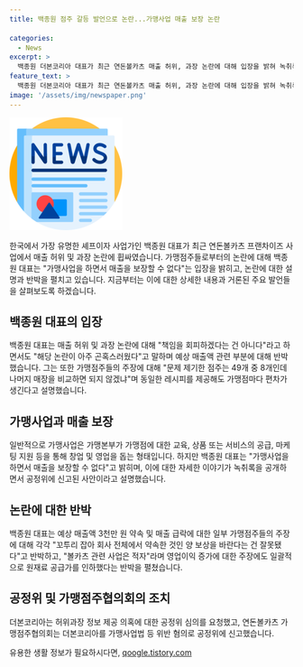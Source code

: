 ```yaml
---
title: 백종원 점주 갈등 발언으로 논란...가맹사업 매출 보장 논란 

categories:
  - News
excerpt: >
  백종원 더본코리아 대표가 최근 연돈볼카츠 매출 허위, 과장 논란에 대해 입장을 밝혀 녹취록 공개와 공정위 신고를 고려 중이라고 밝혔습니다. 매출 급락 주장에 대해선 일부 가맹점주의 주장을 비판하며 영업이익은 늘었다고 설명했습니다. 또한, 허위과장 정보 의혹과 가맹사업법 위반 혐의로 공정위에 심의를 요청한 사실이 전해졌습니다. 현재 이에 대한 논란이 계속되고 있습니다. (출처: MBC 방송 화면 캡처)
feature_text: >
  백종원 더본코리아 대표가 최근 연돈볼카츠 매출 허위, 과장 논란에 대해 입장을 밝혀 녹취록 공개와 공정위 신고를 고려 중이라고 밝혔습니다. 매출 급락 주장에 대해선 일부 가맹점주의 주장을 비판하며 영업이익은 늘었다고 설명했습니다. 또한, 허위과장 정보 의혹과 가맹사업법 위반 혐의로 공정위에 심의를 요청한 사실이 전해졌습니다. 현재 이에 대한 논란이 계속되고 있습니다. (출처: MBC 방송 화면 캡처)
image: '/assets/img/newspaper.png'
---
```


<p><img src="/assets/img/newspaper.png" alt="kimp 속보" /></p>

<p>한국에서 가장 유명한 셰프이자 사업가인 백종원 대표가 최근 연돈볼카츠 프랜차이즈 사업에서 매출 허위 및 과장 논란에 휩싸였습니다. 가맹점주들로부터의 논란에 대해 백종원 대표는 "가맹사업을 하면서 매출을 보장할 수 없다"는 입장을 밝히고, 논란에 대한 설명과 반박을 펼치고 있습니다. 지금부터는 이에 대한 상세한 내용과 거론된 주요 발언들을 살펴보도록 하겠습니다.</p>

<h2 data-ke-size="size26">백종원 대표의 입장</h2>

<p data-ke-size="size16">백종원 대표는 매출 허위 및 과장 논란에 대해 "책임을 회피하겠다는 건 아니다"라고 하면서도 "해당 논란이 아주 곤혹스러웠다"고 말하며 예상 매출액 관련 부분에 대해 반박했습니다. 그는 또한 가맹점주들의 주장에 대해 "문제 제기한 점주는 49개 중 8개인데 나머지 매장을 비교하면 되지 않겠냐"며 동일한 레시피를 제공해도 가맹점마다 편차가 생긴다고 설명했습니다.</p>

<h2 data-ke-size="size26">가맹사업과 매출 보장</h2>

<p data-ke-size="size16">일반적으로 가맹사업은 가맹본부가 가맹점에 대한 교육, 상품 또는 서비스의 공급, 마케팅 지원 등을 통해 창업 및 영업을 돕는 형태입니다. 하지만 백종원 대표는 "가맹사업을 하면서 매출을 보장할 수 없다"고 밝히며, 이에 대한 자세한 이야기가 녹취록을 공개하면서 공정위에 신고된 사안이라고 설명했습니다.</p>

<h2 data-ke-size="size26">논란에 대한 반박</h2>

<p data-ke-size="size16">백종원 대표는 예상 매출액 3천만 원 약속 및 매출 급락에 대한 일부 가맹점주들의 주장에 대해 각각 "꼬투리 잡아 회사 전체에서 약속한 것인 양 보상을 바란다는 건 잘못됐다"고 반박하고, "볼카츠 관련 사업은 적자"라며 영업이익 증가에 대한 주장에도 일괄적으로 원재료 공급가를 인하했다는 반박을 펼쳤습니다.</p>

<h2 data-ke-size="size26">공정위 및 가맹점주협의회의 조치</h2>

<p data-ke-size="size16">더본코리아는 허위과장 정보 제공 의혹에 대한 공정위 심의를 요청했고, 연돈볼카츠 가맹점주협의회는 더본코리아를 가맹사업법 등 위반 혐의로 공정위에 신고했습니다.</p>
유용한 생활 정보가 필요하시다면, <a href="https://qoogle.tistory.com" rel="dofollow">qoogle.tistory.com</a>



